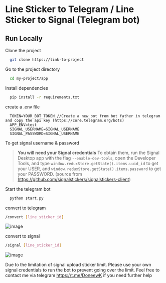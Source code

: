 # Line Sticker to Telegram / Line Sticker to Signal (Telegram bot)
## Run Locally

Clone the project

```bash
  git clone https://link-to-project
```

Go to the project directory

```bash
  cd my-project/app
```

Install dependencies

```bash
  pip install -r requirements.txt
```

create a .env file

```
  TOKEN=YOUR_BOT_TOKEN //Create a new bot from bot father in telegram and copy the api key (https://core.telegram.org/bots)
  APP_ENV=test
  SIGNAL_USERNAME=SIGNAL_USERNAME
  SIGNAL_PASSWORD=SIGNAL_USERNAME
```

To get signal username & password

> **You will need your Signal credentials** To obtain them, run the Signal Desktop
> app with the flag `--enable-dev-tools`, open the Developer Tools, and type
> `window.reduxStore.getState().items.uuid_id` to get your USER, and
> `window.reduxStore.getState().items.password` to get your PASSWORD.
> (source from https://github.com/signalstickers/signalstickers-client)

Start the telegram bot

```bash
  python start.py
```

convert to telegram

```bash
/convert [line_sticker_id]
```
![image](https://user-images.githubusercontent.com/38665439/199755349-5173b07c-2c93-4d3d-9c44-977cd6d792da.png)

convert to signal

```bash
/signal [line_sticker_id]
```
![image](https://user-images.githubusercontent.com/38665439/199755448-98abdbec-520b-46f2-a019-4cba39381fe5.png)

Due to the limitation of signal upload sticker limit. Please use your own signal credentials to run the bot to prevent going over the limit.
Feel free to contact me via telegram https://t.me/DoneewK if you need further help
